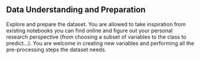 ## Data Understanding and Preparation

Explore and prepare the dataset. You are allowed to take inspiration from existing notebooks you can find online and figure out your personal research perspective (from choosing a subset of variables to the class to predict...). You are welcome in creating new variables and performing all the pre-processing steps the dataset needs.
